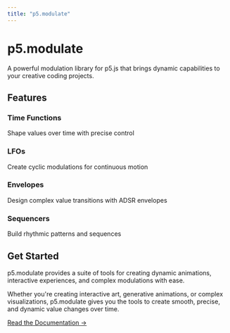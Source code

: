 ```yaml
---
title: "p5.modulate"
---
```


# p5.modulate

A powerful modulation library for p5.js that brings dynamic capabilities to your creative coding projects.

## Features

### Time Functions
Shape values over time with precise control

### LFOs
Create cyclic modulations for continuous motion

### Envelopes
Design complex value transitions with ADSR envelopes

### Sequencers
Build rhythmic patterns and sequences

## Get Started

p5.modulate provides a suite of tools for creating dynamic animations, interactive experiences, and complex modulations with ease.

Whether you're creating interactive art, generative animations, or complex visualizations, p5.modulate gives you the tools 
to create smooth, precise, and dynamic value changes over time.

[Read the Documentation →](/docs/)
